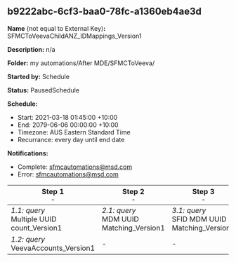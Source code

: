 ## b9222abc-6cf3-baa0-78fc-a1360eb4ae3d

**Name** (not equal to External Key)**:** SFMCToVeevaChildANZ_IDMappings_Version1

**Description:** n/a

**Folder:** my automations/After MDE/SFMCToVeeva/

**Started by:** Schedule

**Status:** PausedSchedule

**Schedule:**

* Start: 2021-03-18 01:45:00 +10:00
* End: 2079-06-06 00:00:00 +10:00
* Timezone: AUS Eastern Standard Time
* Recurrance: every day until end date

**Notifications:**

* Complete: sfmcautomations@msd.com
* Error: sfmcautomations@msd.com

| Step 1<br>_<small>-</small>_ | Step 2<br>_<small>-</small>_ | Step 3<br>_<small>-</small>_ | Step 4<br>_<small>-</small>_ |
| --- | --- | --- | --- |
| _1.1: query_<br>Multiple UUID count_Version1 | _2.1: query_<br>MDM UUID Matching_Version1 | _3.1: query_<br>SFID MDM UUID Matching_Version1 | _4.1: query_<br>UpdateSharedDE_Version1 |
| _1.2: query_<br>VeevaAccounts_Version1 | - | - | - |
